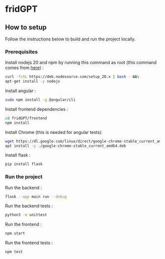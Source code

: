 # fridGPT

## How to setup

Follow the instructions below to build and run the project locally.

### Prerequisites

Install nodejs 20 and npm by running this command as root (this command comes from [here](https://github.com/nodesource/distributions)) :
```bash
curl -fsSL https://deb.nodesource.com/setup_20.x | bash - &&\
apt-get install -y nodejs
```

Install angular :
```bash
sudo npm install -g @angular/cli
```

Install frontend dependencies :
```bash
cd fridGPT/frontend
npm install
```

Install Chrome (this is needed for angular tests):
```bash
wget https://dl.google.com/linux/direct/google-chrome-stable_current_amd64.deb
apt install -y ./google-chrome-stable_current_amd64.deb
```

Install flask :
```bash
pip install flask
```

### Run the project

Run the backend :
```bash
flask --app main run --debug
```

Run the backend tests :
```bash
python3 -m unittest
```

Run the frontend :
```bash
npm start
```

Run the frontend tests :
```bash
npm test
```
